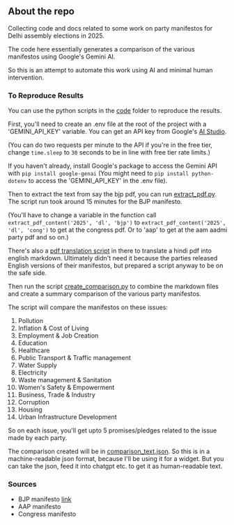 ## About the repo
Collecting code and docs related to some work on party manifestos for Delhi assembly elections in 2025.

The code here essentially generates a comparison of the various manifestos using Google's Gemini AI. 

So this is an attempt to automate this work using AI and minimal human intervention.

### To Reproduce Results 
You can use the python scripts in the [code](/code) folder to reproduce the results. 

First, you'll need to create an .env file at the root of the project with a 'GEMINI_API_KEY' variable. You can get an API key from Google's [AI Studio](https://aistudio.google.com/).

(You can do two requests per minute to the API if you're in the free tier, change `time.sleep` to `30` seconds to be in line with free tier rate limits.)

If you haven't already, install Google's package to access the Gemini API with `pip install google-genai` (You might need to `pip install python-dotenv` to access the 'GEMINI_API_KEY' in the .env file).

Then to extract the text from say the bjp pdf, you can run [extract_pdf.py](code/extract_pdf.py). The script run took around 15 minutes for the BJP manifesto.

(You'll have to change a variable in the function call `extract_pdf_content('2025', 'dl', 'bjp')` to  `extract_pdf_content('2025', 'dl', 'cong')` to get at the congress pdf. Or to 'aap' to get at the aam aadmi party pdf and so on.)

There's also a [pdf translation script](code/translate_pdf.py) in there to translate a hindi pdf into english markdown. Ultimately didn't need it because the parties released English versions of their manifestos, but prepared a script anyway to be on the safe side.

Then run the script [create_comparison.py](code/create_comparison.py) to combine the markdown files and create a summary comparison of the various party manifestos.

The script will compare the manifestos on these issues:
  1. Pollution
  2. Inflation & Cost of Living
  3. Employment & Job Creation
  4. Education
  5. Healthcare
  6. Public Transport & Traffic management
  7. Water Supply
  8. Electricity
  9. Waste management & Sanitation
  10. Women's Safety & Empowerment
  11. Business, Trade & Industry
  12. Corruption
  13. Housing
  14. Urban Infrastructure Development

So on each issue, you'll get upto 5 promises/pledges related to the issue made by each party.

The comparison created will be in [comparison_text.json](manifestos/comparison_text.json). So this is in a machine-readable json format, because I'll be using it for a widget. But you can take the json, feed it into chatgpt etc. to get it as human-readable text.

### Sources
* BJP manifesto [link](https://www.bjp.org/files/election-manifesto-documents/Delhi-Manifesto_25-01-2025_English_0.pdf)
* AAP manifesto
* Congress manifesto